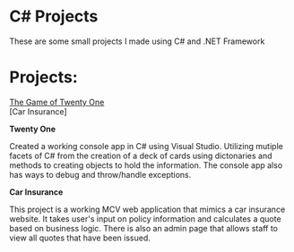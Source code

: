 # C# Projects
These are some small projects I made using C# and .NET Framework

# Projects:

[The Game of Twenty One](https://github.com/Ckeesee/The-Tech-Academy-Basic-C-Sharp-Projects/tree/main/TwentyOne)<br>
[Car Insurance]

<strong> Twenty One </strong>

Created a working console app in C# using Visual Studio. Utilizing mutiple facets of C# from the creation of a deck of cards using dictonaries and methods to creating objects to hold the information. The console app also has ways to debug and throw/handle exceptions. 

<strong> Car Insurance </strong>
  
This project is a working MCV web application that mimics a car insurance website. It takes user's input on policy information and calculates a quote based on business logic. There is also an admin page that allows staff to view all quotes that have been issued.
  
